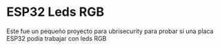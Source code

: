# ESP32 Leds RGB

Este fue un pequeño proyecto para ubrisecurity para probar si una placa ESP32 podia trabajar con leds RGB
